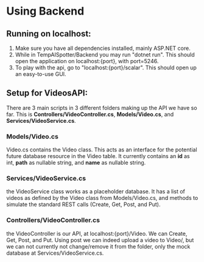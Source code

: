 # Using Backend
## Running on localhost:
1. Make sure you have all dependencies installed, mainly ASP.NET core.
2. While in TempAISpotter/Backend you may run "dotnet run". This should open the application on 
localhost:{port}, with port=5246.
3. To play with the api, go to "localhost:{port}/scalar". This should open up an easy-to-use GUI.

## Setup for VideosAPI:
There are 3 main scripts in 3 different folders making up the API we have so far. This is
**Controllers/VideoController.cs**, **Models/Video.cs**, and **Services/VideoService.cs**.

### Models/Video.cs
Video.cs contains the Video class. This acts as an interface for the potential future database
resource in the Video table. It currently contains an **id** as int, **path** as nullable
string, and **name** as nullable string.

### Services/VideoService.cs
the VideoService class works as a placeholder database. It has a list of videos as defined by the
Video class from Models/Video.cs, and methods to simulate the standard REST calls (Create, Get, Post, and
Put).

### Controllers/VideoController.cs
the VideoController is our API, at localhost:{port}/Video. We can Create, Get, Post, and Put. Using post 
we can indeed upload a video to Video/, but we can not currently not change/remove it from the
folder, only the mock database at Services/VideoService.cs.

